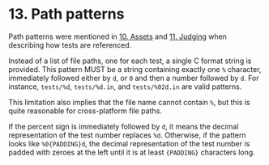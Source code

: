 # 13. Path patterns

Path patterns were mentioned in [10. Assets](10-assets.md) and [11. Judging](11-judging.md) when describing how tests are referenced.

Instead of a list of file paths, one for each test, a single C format string is provided. This pattern MUST be a string containing exactly one `%` character, immediately followed either by `d`, or `0` and then a number followed by `d`. For instance, `tests/%d`, `tests/%d.in`, and `tests/%02d.in` are valid patterns.

This limitation also implies that the file name cannot contain `%`, but this is quite reasonable for cross-platform file paths.

If the percent sign is immediately followed by `d`, it means the decimal representation of the test number replaces `%d`. Otherwise, if the pattern looks like `%0{PADDING}d`, the decimal representation of the test number is padded with zeroes at the left until it is at least `{PADDING}` characters long.
